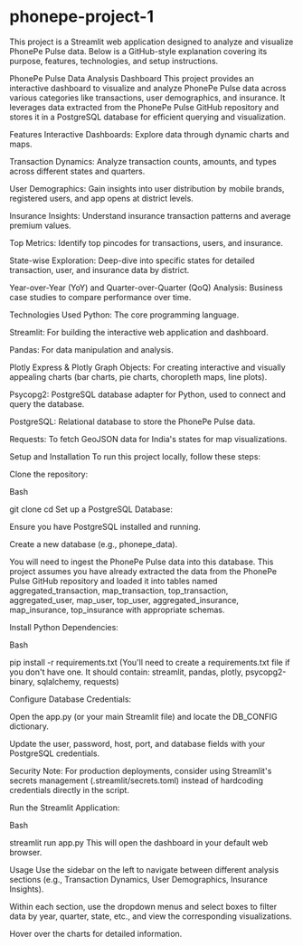 # phonepe-project-1



This project is a Streamlit web application designed to analyze and visualize PhonePe Pulse data. Below is a GitHub-style explanation covering its purpose, features, technologies, and setup instructions.

PhonePe Pulse Data Analysis Dashboard
This project provides an interactive dashboard to visualize and analyze PhonePe Pulse data across various categories like transactions, user demographics, and insurance. It leverages data extracted from the PhonePe Pulse GitHub repository and stores it in a PostgreSQL database for efficient querying and visualization.

Features
Interactive Dashboards: Explore data through dynamic charts and maps.

Transaction Dynamics: Analyze transaction counts, amounts, and types across different states and quarters.

User Demographics: Gain insights into user distribution by mobile brands, registered users, and app opens at district levels.

Insurance Insights: Understand insurance transaction patterns and average premium values.

Top Metrics: Identify top pincodes for transactions, users, and insurance.

State-wise Exploration: Deep-dive into specific states for detailed transaction, user, and insurance data by district.

Year-over-Year (YoY) and Quarter-over-Quarter (QoQ) Analysis: Business case studies to compare performance over time.

Technologies Used
Python: The core programming language.

Streamlit: For building the interactive web application and dashboard.

Pandas: For data manipulation and analysis.

Plotly Express & Plotly Graph Objects: For creating interactive and visually appealing charts (bar charts, pie charts, choropleth maps, line plots).

Psycopg2: PostgreSQL database adapter for Python, used to connect and query the database.

PostgreSQL: Relational database to store the PhonePe Pulse data.

Requests: To fetch GeoJSON data for India's states for map visualizations.

Setup and Installation
To run this project locally, follow these steps:

Clone the repository:

Bash

git clone <your-repository-url>
cd <your-repository-name>
Set up a PostgreSQL Database:

Ensure you have PostgreSQL installed and running.

Create a new database (e.g., phonepe_data).

You will need to ingest the PhonePe Pulse data into this database. This project assumes you have already extracted the data from the PhonePe Pulse GitHub repository and loaded it into tables named aggregated_transaction, map_transaction, top_transaction, aggregated_user, map_user, top_user, aggregated_insurance, map_insurance, top_insurance with appropriate schemas.

Install Python Dependencies:

Bash

pip install -r requirements.txt
(You'll need to create a requirements.txt file if you don't have one. It should contain: streamlit, pandas, plotly, psycopg2-binary, sqlalchemy, requests)

Configure Database Credentials:

Open the app.py (or your main Streamlit file) and locate the DB_CONFIG dictionary.

Update the user, password, host, port, and database fields with your PostgreSQL credentials.

Security Note: For production deployments, consider using Streamlit's secrets management (.streamlit/secrets.toml) instead of hardcoding credentials directly in the script.

Run the Streamlit Application:

Bash

streamlit run app.py
This will open the dashboard in your default web browser.

Usage
Use the sidebar on the left to navigate between different analysis sections (e.g., Transaction Dynamics, User Demographics, Insurance Insights).

Within each section, use the dropdown menus and select boxes to filter data by year, quarter, state, etc., and view the corresponding visualizations.

Hover over the charts for detailed information.

